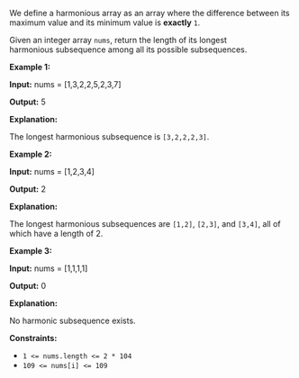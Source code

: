 We define a harmonious array as an array where the difference between its maximum value and its minimum value is **exactly** `1`.

Given an integer array `nums`, return the length of its longest harmonious subsequence among all its possible subsequences.

**Example 1:**

**Input:** nums = [1,3,2,2,5,2,3,7]

**Output:** 5

**Explanation:**

The longest harmonious subsequence is `[3,2,2,2,3]`.

**Example 2:**

**Input:** nums = [1,2,3,4]

**Output:** 2

**Explanation:**

The longest harmonious subsequences are `[1,2]`, `[2,3]`, and `[3,4]`, all of which have a length of 2.

**Example 3:**

**Input:** nums = [1,1,1,1]

**Output:** 0

**Explanation:**

No harmonic subsequence exists.

**Constraints:**

- `1 <= nums.length <= 2 * 104`
- `109 <= nums[i] <= 109`